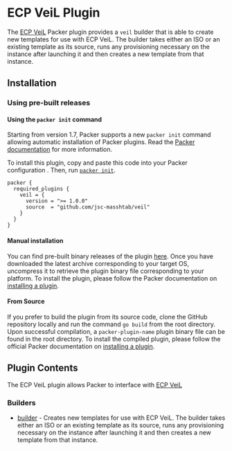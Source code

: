 # ECP VeiL Plugin

The [ECP VeiL](https://veil.mashtab.org) Packer plugin provides a
`veil` builder that is able to
create new templates for use with ECP VeiL. The builder takes either an ISO
or an existing template as its source, runs any provisioning necessary on the instance after launching it and then creates a new template from that instance.

## Installation

### Using pre-built releases

#### Using the `packer init` command

Starting from version 1.7, Packer supports a new `packer init` command allowing
automatic installation of Packer plugins. Read the
[Packer documentation](https://www.packer.io/docs/commands/init) for more information.

To install this plugin, copy and paste this code into your Packer configuration .
Then, run [`packer init`](https://www.packer.io/docs/commands/init).

```hcl
packer {
  required_plugins {
    veil = {
      version = ">= 1.0.0"
      source  = "github.com/jsc-masshtab/veil"
    }
  }
}
```

#### Manual installation

You can find pre-built binary releases of the plugin [here](https://github.com/hashicorp/packer-plugin-veil/releases).
Once you have downloaded the latest archive corresponding to your target OS,
uncompress it to retrieve the plugin binary file corresponding to your platform.
To install the plugin, please follow the Packer documentation on
[installing a plugin](https://www.packer.io/docs/extending/plugins/#installing-plugins).


#### From Source

If you prefer to build the plugin from its source code, clone the GitHub
repository locally and run the command `go build` from the root
directory. Upon successful compilation, a `packer-plugin-name` plugin
binary file can be found in the root directory.
To install the compiled plugin, please follow the official Packer documentation
on [installing a plugin](https://www.packer.io/docs/extending/plugins/#installing-plugins).


## Plugin Contents

The ECP VeiL plugin allows Packer to interface with
[ECP VeiL](https://veil.mashtab.org)

### Builders

- [builder](/docs/builders/veil.mdx) -  Creates new templates for use
with ECP VeiL. The builder takes either an ISO or an existing template as its
source, runs any provisioning necessary on the instance after launching it and
then creates a new template from that instance.

